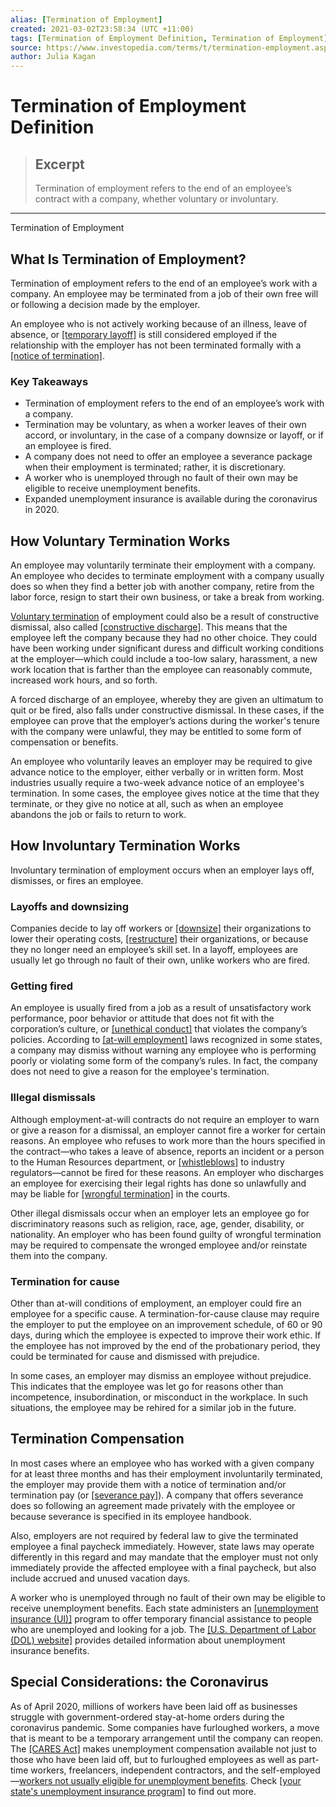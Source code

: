 ```yaml
---
alias: [Termination of Employment]
created: 2021-03-02T23:58:34 (UTC +11:00)
tags: [Termination of Employment Definition, Termination of Employment]
source: https://www.investopedia.com/terms/t/termination-employment.asp
author: Julia Kagan
---
```


# Termination of Employment Definition

> ## Excerpt
> Termination of employment refers to the end of an employee’s contract with a company, whether voluntary or involuntary.

---

Termination of Employment
## What Is Termination of Employment?

Termination of employment refers to the end of an employee’s work with a company. An employee may be terminated from a job of their own free will or following a decision made by the employer.

An employee who is not actively working because of an illness, leave of absence, or [[temporary layoff]](https://www.investopedia.com/terms/f/furlough.asp) is still considered employed if the relationship with the employer has not been terminated formally with a [[notice of termination]](https://www.investopedia.com/terms/n/notice-of-termination.asp).

### Key Takeaways

-   Termination of employment refers to the end of an employee’s work with a company.
-   Termination may be voluntary, as when a worker leaves of their own accord, or involuntary, in the case of a company downsize or layoff, or if an employee is fired.
-   A company does not need to offer an employee a severance package when their employment is terminated; rather, it is discretionary.
-   A worker who is unemployed through no fault of their own may be eligible to receive unemployment benefits.
-   Expanded unemployment insurance is available during the coronavirus in 2020.

## How Voluntary Termination Works

An employee may voluntarily terminate their employment with a company. An employee who decides to terminate employment with a company usually does so when they find a better job with another company, retire from the labor force, resign to start their own business, or take a break from working.

[Voluntary termination](https://www.investopedia.com/terms/v/voluntary-termination.asp) of employment could also be a result of constructive dismissal, also called [[constructive discharge]](https://www.investopedia.com/terms/c/constructive-discharge-claim.asp). This means that the employee left the company because they had no other choice. They could have been working under significant duress and difficult working conditions at the employer—which could include a too-low salary, harassment, a new work location that is farther than the employee can reasonably commute, increased work hours, and so forth.

A forced discharge of an employee, whereby they are given an ultimatum to quit or be fired, also falls under constructive dismissal. In these cases, if the employee can prove that the employer’s actions during the worker's tenure with the company were unlawful, they may be entitled to some form of compensation or benefits.

An employee who voluntarily leaves an employer may be required to give advance notice to the employer, either verbally or in written form. Most industries usually require a two-week advance notice of an employee's termination. In some cases, the employee gives notice at the time that they terminate, or they give no notice at all, such as when an employee abandons the job or fails to return to work.

## How Involuntary Termination Works

Involuntary termination of employment occurs when an employer lays off, dismisses, or fires an employee.

### Layoffs and downsizing

Companies decide to lay off workers or [[downsize]](https://www.investopedia.com/terms/d/downsize.asp) their organizations to lower their operating costs, [[restructure]](https://www.investopedia.com/terms/r/restructuring.asp) their organizations, or because they no longer need an employee’s skill set. In a layoff, employees are usually let go through no fault of their own, unlike workers who are fired.

### Getting fired

An employee is usually fired from a job as a result of unsatisfactory work performance, poor behavior or attitude that does not fit with the corporation’s culture, or [[unethical conduct]](https://www.investopedia.com/terms/b/business-ethics.asp) that violates the company’s policies. According to [[at-will employment]](https://www.investopedia.com/terms/t/terms-of-employment.asp) laws recognized in some states, a company may dismiss without warning any employee who is performing poorly or violating some form of the company’s rules. In fact, the company does not need to give a reason for the employee's termination.

### Illegal dismissals

Although employment-at-will contracts do not require an employer to warn or give a reason for a dismissal, an employer cannot fire a worker for certain reasons. An employee who refuses to work more than the hours specified in the contract—who takes a leave of absence, reports an incident or a person to the Human Resources department, or [[whistleblows]](https://www.investopedia.com/terms/w/whistleblower.asp) to industry regulators—cannot be fired for these reasons. An employer who discharges an employee for exercising their legal rights has done so unlawfully and may be liable for [[wrongful termination]](https://www.investopedia.com/terms/w/wrongful-termination-claims.asp) in the courts.

Other illegal dismissals occur when an employer lets an employee go for discriminatory reasons such as religion, race, age, gender, disability, or nationality. An employer who has been found guilty of wrongful termination may be required to compensate the wronged employee and/or reinstate them into the company.

### Termination for cause

Other than at-will conditions of employment, an employer could fire an employee for a specific cause. A termination-for-cause clause may require the employer to put the employee on an improvement schedule, of 60 or 90 days, during which the employee is expected to improve their work ethic. If the employee has not improved by the end of the probationary period, they could be terminated for cause and dismissed with prejudice.

In some cases, an employer may dismiss an employee without prejudice. This indicates that the employee was let go for reasons other than incompetence, insubordination, or misconduct in the workplace. In such situations, the employee may be rehired for a similar job in the future.

## Termination Compensation

In most cases where an employee who has worked with a given company for at least three months and has their employment involuntarily terminated, the employer may provide them with a notice of termination and/or termination pay (or [[severance pay]](https://www.investopedia.com/terms/s/severancepay.asp)). A company that offers severance does so following an agreement made privately with the employee or because severance is specified in its employee handbook.

Also, employers are not required by federal law to give the terminated employee a final paycheck immediately. However, state laws may operate differently in this regard and may mandate that the employer must not only immediately provide the affected employee with a final paycheck, but also include accrued and unused vacation days.

A worker who is unemployed through no fault of their own may be eligible to receive unemployment benefits. Each state administers an [[unemployment insurance (UI)]](https://www.investopedia.com/terms/u/unemployment-insurance.asp) program to offer temporary financial assistance to people who are unemployed and looking for a job. The [[U.S. Department of Labor (DOL) website]](https://www.dol.gov/general/topic/termination) provides detailed information about unemployment insurance benefits.

## Special Considerations: the Coronavirus

As of April 2020, millions of workers have been laid off as businesses struggle with government-ordered stay-at-home orders during the coronavirus pandemic. Some companies have furloughed workers, a move that is meant to be a temporary arrangement until the company can reopen. The [[CARES Act]](https://www.investopedia.com/coronavirus-aid-relief-and-economic-security-cares-act-4800707) makes unemployment compensation available not just to those who have been laid off, but to furloughed employees as well as part-time workers, freelancers, independent contractors, and the self-employed—[workers not usually eligible for unemployment benefits](https://www.investopedia.com/how-to-apply-for-unemployment-insurance-now-4800548). Check [[your state's unemployment insurance program]](https://www.careeronestop.org/LocalHelp/UnemploymentBenefits/find-unemployment-benefits.aspx) to find out more.
